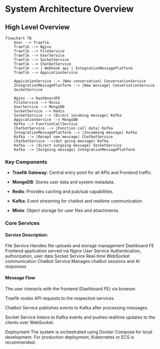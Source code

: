 # System Architecture Overview

## High Level Overview

```mermaid
flowchart TB
    User --> Traefik
    Traefik --> Nginx
    Traefik --> FileService
    Traefik --> UserService
    Traefik --> SocketService
    Traefik --> ChatbotService
    Traefik --> | Webhook api | IntegrationMessagePlatform
    Traefik --> AppicationService

    AppicationService --> |New conversation| ConversationService
    IntegrationMessagePlatform --> |New message| ConversationService
    SocketService

    Nginx --> DashboardFE
    FileService --> Minio
    UserService --> MongoDB
    SocketService --> Redis
    SocketService --> |Direct incoming message| Kafka
    AppicationService --> MongoDB
    Kafka --> FunctionCallService
    ChatbotService --> |Function call data| Kafka
    IntegrationMessagePlatform --> |Incomming message| Kafka
    Kafka --> |Recept new message| ChatbotService
    ChatbotService -->|Out going message| Kafka
    Kafka --> |direct outgoing message| SocketService
    Kafka --> |Outgoing message| IntegrationMessagePlatform
```

### Key Components
- **Traefik Gateway**: Central entry point for all APIs and Frontend traffic.

- **MongoDB**: Stores user data and system metadata.

- **Redis**: Provides caching and pub/sub capabilities.

- **Kafka**: Event streaming for chatbot and realtime communication.

- **Minio**: Object storage for user files and attachments.

### Core Services

#### Service	Description:
File Service	Handles file uploads and storage management
Dashboard FE	Frontend application served via Nginx
User Service	Authentication, authorization, user data
Socket Service	Real-time WebSocket communication
Chatbot Service	Manages chatbot sessions and AI responses

#### Message Flow
The user interacts with the frontend (Dashboard FE) via browser.

Traefik routes API requests to the respective services.

Chatbot Service publishes events to Kafka after processing messages.

Socket Service listens to Kafka events and pushes realtime updates to the clients over WebSocket.

Deployment
The system is orchestrated using Docker Compose for local development.
For production deployment, Kubernetes or ECS is recommended.

